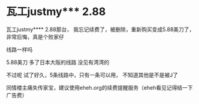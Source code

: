 # 瓦工justmy*** 2.88


瓦工justmy**** 2.88那台， 我忘记续费了，被删除，重新购买变成5.88美刀了，非常后悔，真是个败家仔

线路一样吗

5.88美刀 多了日本大阪的线路 没见有湾湾的

不过呢 试了好久，5条线路中，只有一条可以用， 不知道其他是不是被J了

同情楼主痛失传家宝，建议使用eheh.org的续费提醒服务（eheh看见记得结一下广告费）<img id="aimg_nKp4v" onclick="zoom(this, this.src, 0, 0, 0)" class="zoom" src="https://cdn.jsdelivr.net/gh/hishis/forum-master/public/images/patch.gif" onmouseover="img_onmouseoverfunc(this)" onload="thumbImg(this)" border="0" alt="" />
